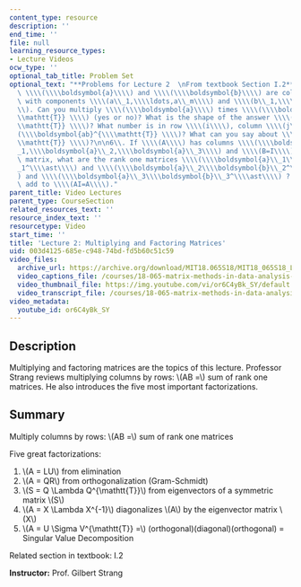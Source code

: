 ```yaml
---
content_type: resource
description: ''
end_time: ''
file: null
learning_resource_types:
- Lecture Videos
ocw_type: ''
optional_tab_title: Problem Set
optional_text: "**Problems for Lecture 2  \nFrom textbook Section I.2**\n\n2\\. Suppose\
  \ \\\\(\\\\boldsymbol{a}\\\\) and \\\\(\\\\boldsymbol{b}\\\\) are column vectors\
  \ with components \\\\(a\\_1,\\\\ldots,a\\_m\\\\) and \\\\(b\\_1,\\\\ldots,b\\_p\\\
  \\). Can you multiply \\\\(\\\\boldsymbol{a}\\\\) times \\\\(\\\\boldsymbol{b}^{\\\
  \\mathtt{T}} \\\\) (yes or no)? What is the shape of the answer \\\\(\\\\boldsymbol{ab}^{\\\
  \\mathtt{T}} \\\\)? What number is in row \\\\(i\\\\), column \\\\(j\\\\) of \\\\\
  (\\\\boldsymbol{ab}^{\\\\mathtt{T}} \\\\)? What can you say about \\\\(\\\\boldsymbol{aa}^{\\\
  \\mathtt{T}} \\\\)?\n\n6\\. If \\\\(A\\\\) has columns \\\\(\\\\boldsymbol{a}\\\
  _1,\\\\boldsymbol{a}\\_2,\\\\boldsymbol{a}\\_3\\\\) and \\\\(B=I\\\\) is the identity\
  \ matrix, what are the rank one matrices \\\\(\\\\boldsymbol{a}\\_1\\\\boldsymbol{b}\\\
  _1^\\\\ast\\\\) and \\\\(\\\\boldsymbol{a}\\_2\\\\boldsymbol{b}\\_2^\\\\ast\\\\\
  ) and \\\\(\\\\boldsymbol{a}\\_3\\\\boldsymbol{b}\\_3^\\\\ast\\\\) ? They should\
  \ add to \\\\(AI=A\\\\)."
parent_title: Video Lectures
parent_type: CourseSection
related_resources_text: ''
resource_index_text: ''
resourcetype: Video
start_time: ''
title: 'Lecture 2: Multiplying and Factoring Matrices'
uid: 003d4125-685e-c948-74bd-fd5b60c51c59
video_files:
  archive_url: https://archive.org/download/MIT18.065S18/MIT18_065S18_Lecture02_300k.mp4
  video_captions_file: /courses/18-065-matrix-methods-in-data-analysis-signal-processing-and-machine-learning-spring-2018/e48e96cbcf0257b5bcc5fe7247fb245e_paxLhq30mBo.vtt
  video_thumbnail_file: https://img.youtube.com/vi/or6C4yBk_SY/default.jpg
  video_transcript_file: /courses/18-065-matrix-methods-in-data-analysis-signal-processing-and-machine-learning-spring-2018/3c86d66bbe44c99ffd6d2b63c4b71754_paxLhq30mBo.pdf
video_metadata:
  youtube_id: or6C4yBk_SY
---
```


Description
-----------

Multiplying and factoring matrices are the topics of this lecture. Professor Strang reviews multiplying columns by rows: \\(AB =\\) sum of rank one matrices. He also introduces the five most important factorizations.

Summary
-------

Multiply columns by rows: \\(AB =\\) sum of rank one matrices

Five great factorizations:

1.  \\(A = LU\\) from elimination
2.  \\(A = QR\\) from orthogonalization (Gram-Schmidt)
3.  \\(S = Q \\Lambda Q^{\\mathtt{T}}\\) from eigenvectors of a symmetric matrix \\(S\\)
4.  \\(A = X \\Lambda X^{-1}\\) diagonalizes \\(A\\) by the eigenvector matrix \\(X\\)
5.  \\(A = U \\Sigma V^{\\mathtt{T}} =\\) (orthogonal)(diagonal)(orthogonal) = Singular Value Decomposition

Related section in textbook: I.2

**Instructor:** Prof. Gilbert Strang


